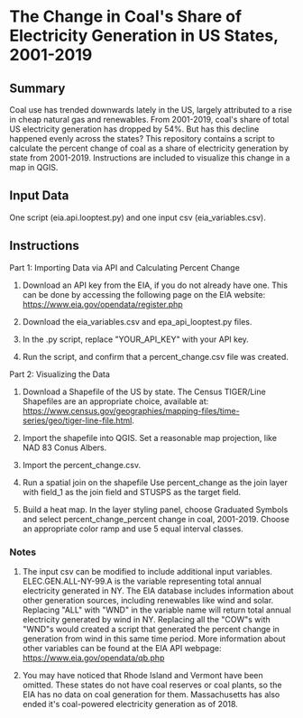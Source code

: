 # The Change in Coal's Share of Electricity Generation in US States, 2001-2019

## Summary
Coal use has trended downwards lately in the US, largely attributed to a rise 
in cheap natural gas and renewables. From 2001-2019, coal's share of total US
electricity generation has dropped by 54%. But has this decline happened evenly
 across the states? This repository contains a script to calculate the percent
 change of coal as a share of electricity generation by state from 2001-2019.
 Instructions are included to visualize this change in a map in QGIS.

## Input Data
One script (eia.api.looptest.py) and one input csv (eia_variables.csv).

## Instructions
Part 1: Importing Data via API and Calculating Percent Change

1. Download an API key from the EIA, if you do not already have one. This can
be done by accessing the following page on the EIA website:
https://www.eia.gov/opendata/register.php

2. Download the eia_variables.csv and epa_api_looptest.py files.

3. In the .py script, replace "YOUR_API_KEY" with your API key.

4. Run the script, and confirm that a percent_change.csv file was created.

Part 2: Visualizing the Data

1. Download a Shapefile of the US by state. The Census TIGER/Line Shapefiles are
an appropriate choice, available at:
https://www.census.gov/geographies/mapping-files/time-series/geo/tiger-line-file.html.

2. Import the shapefile into QGIS. Set a reasonable map projection, like
NAD 83 Conus Albers.

3. Import the percent_change.csv.

4. Run a spatial join on the shapefile Use percent_change as the join layer with
field_1 as the join field and   STUSPS as the target field.

5. Build a heat map. In the layer styling panel, choose Graduated Symbols and
select percent_change_percent change in coal, 2001-2019. Choose an appropriate
color ramp and use 5 equal interval classes.  

### Notes
1. The input csv can be modified to include additional input variables.  
ELEC.GEN.ALL-NY-99.A is the variable representing total annual electricity
generated in NY. The EIA database includes information about other generation
sources, including renewables like wind and solar. Replacing "ALL" with "WND"
 in the variable name will return total annual electricity generated by wind
 in NY. Replacing all the "COW"s with "WND"s would created a script that
 generated the percent change in generation from wind in this same time period.
  More information about other variables can be found at the EIA API webpage:
  https://www.eia.gov/opendata/qb.php

2. You may have noticed that Rhode Island and Vermont have been omitted.
These states do not have coal reserves or coal plants, so the EIA has no data
on coal generation for them. Massachusetts has also ended it's coal-powered
 electricity generation as of 2018.

